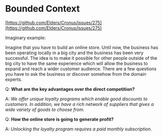 # Bounded Context

[https://github.com/Elders/Cronus/issues/275](https://github.com/Elders/Cronus/issues/275)

Imaginary example:

Imagine that you have to build an online store. Until now, the business has been operating locally in a big city and the business has been very successful. The idea is to make it possible for other people outside of the big city to have the same experience which will allow the business to expand and reach a wider customer audience. There are a few questions you have to ask the business or discover somehow from the domain experts.

Q: **What are the key advantages over the direct competition?**

A: _We offer unique loyalty programs which enable good discounts to customers. In addition, we have a rich network of suppliers that gives a wide variety of goods to choose from._

Q: **How the online store is going to generate profit?**

A: _Unlocking the loyalty program requires a paid monthly subscription._

